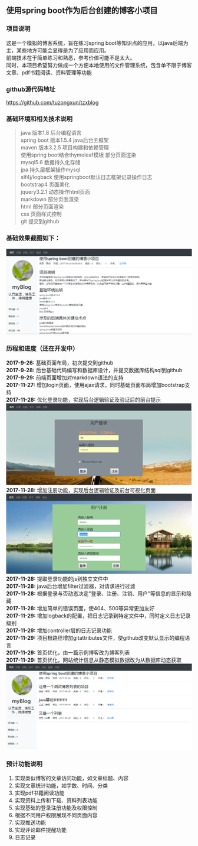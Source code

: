 ## 使用spring boot作为后台创建的博客小项目
### 项目说明
这是一个模拟的博客系统，旨在练习spring boot等知识点的应用，以java后端为主，某些地方可能会显得是为了应用而应用。<br/>
前端技术在于简单练习和熟悉，参考价值可能不是太大。<br/>
同时，本项目希望努力做成一个方便本地使用的文件管理系统，包含单不限于博客文章、pdf书籍阅读、资料管理等功能</br>
### github源代码地址
<https://github.com/tuzongxun/tzxblog>
### 基础环境和相关技术说明
>java 版本1.8  后台编程语言<br/>
>spring boot 版本1.5.4  java后台主框架<br/>
>maven 版本3.2.5  项目构建和依赖管理<br/>
>使用spring boot结合thymeleaf模板    部分页面渲染<br/>
>mysql5.6  数据持久化存储<br/>
>jpa  持久层框架操作mysql<br/>
>slf4j/logback  使用springboot默认日志框架记录操作日志<br/>
>bootstrap4 页面美化<br/>
>jquery3.2.1 动态操作html页面<br/>
>markdown 部分页面渲染<br/>
>html 部分页面渲染<br/>
>css 页面样式控制<br/>
>git 提交到github<br/>

### 基础效果截图如下：
![页面布局截图](images/index.png)

### 历程和进度（还在开发中）
**2017-9-26:** 基础页面布局，初次提交到github</br>
**2017-9-28:** 后台基础代码编写和数据库设计，并提交数据库结构sql到github</br>
**2017-9-29:** 前端页面增加对markdown语法的支持</br>
**2017-11-27:** 增加login页面，使用ajax请求，同时基础页面布局增加bootstrap支持</br>
**2017-11-28:** 优化登录功能，实现后台逻辑验证及验证后的前台提示</br>
![login](images/login.png)
**2017-11-28:** 增加注册功能，实现后台逻辑验证及前台可视化页面</br>
![regist](images/regist.png)
**2017-11-28:** 提取登录功能的js到独立文件中</br>
**2017-11-28:** java后台增加filter过滤器，对请求进行过滤</br>
**2017-11-28:** 根据登录与否动态决定"登录、注册、注销、用户"等信息的显示和隐藏</br>
**2017-11-28:** 增加简单的错误页面，使404、500等异常更加友好</br>
**2017-11-29:** 增加logback的配置，把日志记录到特定文件中，同时定义日志记录级别</br>
**2017-11-29:** 增加controller层的日志记录功能</br>
**2017-11-29:** 项目根路径增加gitattributes文件，使github改变默认显示的编程语言</br>
**2017-11-29:** 首页优化，由一篇示例博客改为博客列表</br>
**2017-11-29:** 首页优化，网站统计信息从静态模拟数据改为从数据库动态获取</br>
![regist](images/index2.png)

### 预计功能说明
1. 实现类似博客的文章访问功能，如文章标题、内容
1. 实现文章统计功能，如字数、时间、分类
1. 实现pdf书籍阅读功能
1. 实现资料上传和下载、资料列表功能
1. 实现基础的登录注册功能及权限控制
1. 根据不同用户权限展现不同页面内容
1. 实现推送功能
1. 实现评论邮件提醒功能
1. 日志记录